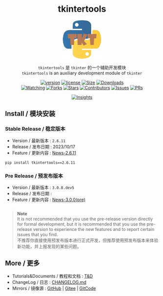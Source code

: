 <div align="center">

# tkintertools

![logo](logo.png)

`tkintertools` 是 `tkinter` 的一个辅助开发模块  
`tkintertools` is an auxiliary development module of `tkinter`

[![version](https://img.shields.io/pypi/v/tkintertools?label=Version)](.)
[![license](https://img.shields.io/pypi/l/tkintertools?label=License)](LICENSE.txt)
[![Size](https://img.shields.io/github/languages/code-size/Xiaokang2022/tkintertools?label=Size)](https://github.com/Xiaokang2022/tkintertools)
[![Downloads](https://img.shields.io/pypi/dm/tkintertools?label=Downloads&logo=pypi)](https://pypistats.org/packages/tkintertools)  
[![Watching](https://img.shields.io/github/watchers/Xiaokang2022/tkintertools?label=Watching&logo=github)](https://github.com/Xiaokang2022/tkintertools/watchers)
[![Forks](https://img.shields.io/github/forks/Xiaokang2022/tkintertools?label=Forks&logo=github)](https://github.com/Xiaokang2022/tkintertools/forks)
[![Stars](https://img.shields.io/github/stars/Xiaokang2022/tkintertools?label=Stars&color=gold&logo=github)](https://github.com/Xiaokang2022/tkintertools/stargazers)
[![Contributors](https://img.shields.io/github/contributors/Xiaokang2022/tkintertools?label=Contributors&logo=github)](https://github.com/Xiaokang2022/tkintertools/graphs/contributors)
[![Issues](https://img.shields.io/github/issues/Xiaokang2022/tkintertools?label=Issues&logo=github)](https://github.com/Xiaokang2022/tkintertools/issues)
[![PRs](https://img.shields.io/github/issues-pr/Xiaokang2022/tkintertools?label=PRs&logo=github)](https://github.com/Xiaokang2022/tkintertools/pulls)

[![Insights](https://repobeats.axiom.co/api/embed/ab8fae686a5a96f91fa71c40c53c189310924f5e.svg)](https://github.com/Xiaokang2022/tkintertools/pulse)

</div>

Install / 模块安装
-----------------

### Stable Release / 稳定版本

* Version / 最新版本 : `2.6.11`
* Release / 发布日期 : 2023/10/17
* Feature / 更新内容 : [News-2.6.11](docs/news/2.6.11/News.md)

```
pip install tkintertools==2.6.11
```

### Pre Release / 预发布版本

* Version / 最新版本 : `3.0.0.dev5`
* Release / 发布日期 : 
* Feature / 更新内容 : [News-3.0.0(pre)](docs/news/3.0.0/News.md)

```

```

> **Note**  
> It is not recommended that you use the pre-release version directly for formal development, but it is recommended that you use the pre-release version to experience the new features and to report certain issues that you find.  
> 不推荐你直接使用预发布版本进行正式开发，但推荐使用预发布版本来体验新功能，并上报发现的某些问题。

More / 更多
-----------

* Tutorials&Documents / 教程和文档 : [T&D](docs/Home.md)
* ChangeLog / 日志 : [CHANGELOG.md](CHANGELOG.md)
* Mirrors / 镜像源 : [GitHub](https://github.com/Xiaokang2022/tkintertools) | [Gitee](https://gitee.com/xiaokang-2022/tkintertools) | [GitCode](https://gitcode.net/weixin_62651706/tkintertools)
